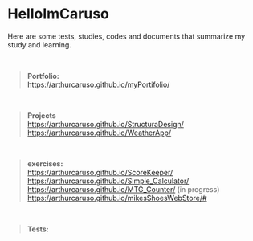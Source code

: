 # HelloImCaruso
Here are some tests, studies, codes and documents that summarize my study and learning.

 <br />




>**Portfolio:**
><br />
>https://arthurcaruso.github.io/myPortifolio/
 <br />
 
>**Projects**
><br />
>https://arthurcaruso.github.io/StructuraDesign/
><br/>
>https://arthurcaruso.github.io/WeatherApp/
 <br />

 
>**exercises:**
><br />
>https://arthurcaruso.github.io/ScoreKeeper/
><br />
>https://arthurcaruso.github.io/Simple_Calculator/
><br />
>https://arthurcaruso.github.io/MTG_Counter/ (in progress)
><br />
>https://arthurcaruso.github.io/mikesShoesWebStore/#
 <br />

>**Tests:**


